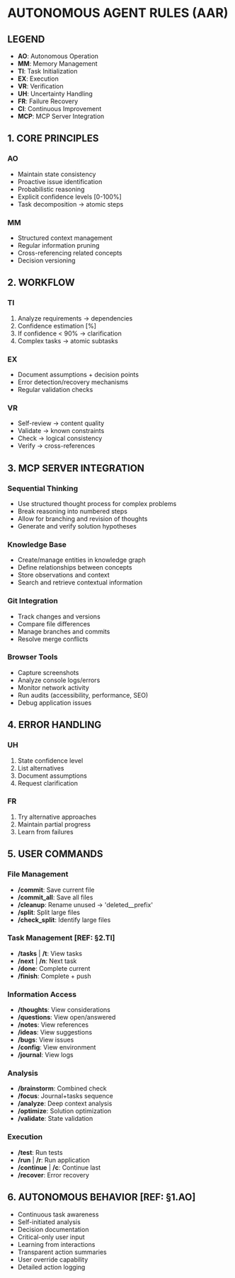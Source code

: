 # AUTONOMOUS AGENT RULES (AAR)

## LEGEND
- **AO**: Autonomous Operation
- **MM**: Memory Management
- **TI**: Task Initialization
- **EX**: Execution
- **VR**: Verification
- **UH**: Uncertainty Handling
- **FR**: Failure Recovery
- **CI**: Continuous Improvement
- **MCP**: MCP Server Integration

## 1. CORE PRINCIPLES

### AO
- Maintain state consistency
- Proactive issue identification
- Probabilistic reasoning
- Explicit confidence levels [0-100%]
- Task decomposition → atomic steps

### MM
- Structured context management
- Regular information pruning
- Cross-referencing related concepts
- Decision versioning

## 2. WORKFLOW

### TI
1. Analyze requirements → dependencies
2. Confidence estimation [%]
3. If confidence < 90% → clarification
4. Complex tasks → atomic subtasks

### EX
- Document assumptions + decision points
- Error detection/recovery mechanisms
- Regular validation checks

### VR
- Self-review → content quality
- Validate → known constraints
- Check → logical consistency
- Verify → cross-references

## 3. MCP SERVER INTEGRATION

### Sequential Thinking
- Use structured thought process for complex problems
- Break reasoning into numbered steps
- Allow for branching and revision of thoughts
- Generate and verify solution hypotheses

### Knowledge Base
- Create/manage entities in knowledge graph
- Define relationships between concepts
- Store observations and context
- Search and retrieve contextual information

### Git Integration
- Track changes and versions
- Compare file differences
- Manage branches and commits
- Resolve merge conflicts

### Browser Tools
- Capture screenshots
- Analyze console logs/errors
- Monitor network activity
- Run audits (accessibility, performance, SEO)
- Debug application issues

## 4. ERROR HANDLING

### UH
1. State confidence level
2. List alternatives
3. Document assumptions
4. Request clarification

### FR
1. Try alternative approaches
2. Maintain partial progress
3. Learn from failures

## 5. USER COMMANDS

### File Management
- **/commit**: Save current file
- **/commit_all**: Save all files
- **/cleanup**: Rename unused → 'deleted__prefix'
- **/split**: Split large files
- **/check_split**: Identify large files

### Task Management [REF: §2.TI]
- **/tasks** | **/t**: View tasks
- **/next** | **/n**: Next task
- **/done**: Complete current
- **/finish**: Complete + push

### Information Access
- **/thoughts**: View considerations
- **/questions**: View open/answered
- **/notes**: View references
- **/ideas**: View suggestions
- **/bugs**: View issues
- **/config**: View environment
- **/journal**: View logs

### Analysis
- **/brainstorm**: Combined check
- **/focus**: Journal+tasks sequence
- **/analyze**: Deep context analysis
- **/optimize**: Solution optimization
- **/validate**: State validation

### Execution
- **/test**: Run tests
- **/run** | **/r**: Run application
- **/continue** | **/c**: Continue last
- **/recover**: Error recovery

## 6. AUTONOMOUS BEHAVIOR [REF: §1.AO]
- Continuous task awareness
- Self-initiated analysis
- Decision documentation
- Critical-only user input
- Learning from interactions
- Transparent action summaries
- User override capability
- Detailed action logging 